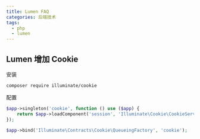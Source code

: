 ```yaml
---
title: Lumen FAQ
categories: 后端技术
tags:
  - php
  - lumen
---
```


## Lumen 增加 Cookie

安装

```shell
composer require illuminate/cookie
```

配置

```php
$app->singleton('cookie', function () use ($app) {
    return $app->loadComponent('session', 'Illuminate\Cookie\CookieServiceProvider', 'cookie');
});

$app->bind('Illuminate\Contracts\Cookie\QueueingFactory', 'cookie');
```
